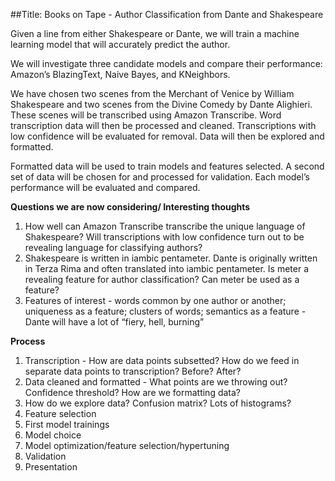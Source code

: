 
##Title: Books on Tape - Author Classification from Dante and Shakespeare

Given a line from either Shakespeare or Dante, we will train a machine learning model that will accurately predict the author. 

We will investigate three candidate models and compare their performance: Amazon’s BlazingText, Naive Bayes, and KNeighbors.

We have chosen two scenes from the Merchant of Venice by William Shakespeare and two scenes from the Divine Comedy by Dante Alighieri. These scenes will be transcribed using Amazon Transcribe. Word transcription data will then be processed and cleaned. Transcriptions with low confidence will be evaluated for removal. Data will then be explored and formatted. 

Formatted data will be used to train models and features selected. A second set of data will be chosen for and processed for validation. Each model’s performance will be evaluated and compared. 



**Questions we are now considering/ Interesting thoughts**
1. How well can Amazon Transcribe transcribe the unique language of Shakespeare? Will transcriptions with low confidence turn out to be revealing language for classifying authors?
2. Shakespeare is written in iambic pentameter. Dante is originally written in Terza Rima and often translated into iambic pentameter. Is meter a revealing feature for author classification?  Can meter be used as a feature?
3. Features of interest - words common by one author or another; uniqueness as a feature; clusters of words; semantics as a feature - Dante will have a lot of “fiery, hell, burning” 


**Process**
1. Transcription - How are data points subsetted? How do we feed in separate data points to transcription? Before? After? 
2. Data cleaned and formatted - What points are we throwing out? Confidence threshold? How are we formatting data?
3. How do we explore data? Confusion matrix? Lots of histograms?
4. Feature selection
5. First model trainings
6. Model choice
7. Model optimization/feature selection/hypertuning
8. Validation
9. Presentation